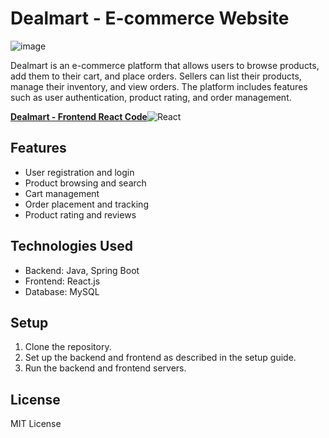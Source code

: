 # Dealmart - E-commerce Website
![image](https://github.com/user-attachments/assets/5e811d3f-6986-430a-ab31-03aedc4b3ead)


Dealmart is an e-commerce platform that allows users to browse products, add them to their cart, and place orders. Sellers can list their products, manage their inventory, and view orders. The platform includes features such as user authentication, product rating, and order management.

**[Dealmart - Frontend React Code](https://github.com/lakshyakalia/dealmart-react)**![React](https://img.shields.io/badge/react-%2320232a.svg?style=for-the-badge&logo=react&logoColor=%2361DAFB)

## Features
- User registration and login
- Product browsing and search
- Cart management
- Order placement and tracking
- Product rating and reviews

## Technologies Used
- Backend: Java, Spring Boot
- Frontend: React.js
- Database: MySQL

## Setup
1. Clone the repository.
2. Set up the backend and frontend as described in the setup guide.
3. Run the backend and frontend servers.

## License
MIT License
